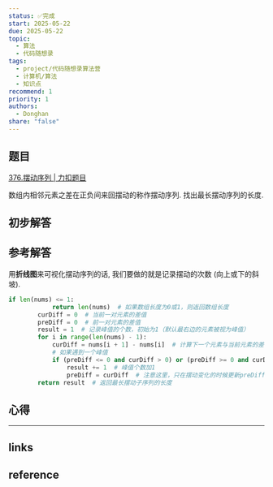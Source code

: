 ```yaml
---
status: ✅完成
start: 2025-05-22
due: 2025-05-22
topic:
  - 算法
  - 代码随想录
tags:
  - project/代码随想录算法营
  - 计算机/算法
  - 知识点
recommend: 1
priority: 1
authors:
  - Donghan
share: "false"
---
```

## 题目
[376.摆动序列 | 力扣题目](https://leetcode.cn/problems/wiggle-subsequence/description/)

数组内相邻元素之差在正负间来回摆动的称作摆动序列. 找出最长摆动序列的长度.
## 初步解答

## 参考解答
用**折线图**来可视化摆动序列的话, 我们要做的就是记录摆动的次数 (向上或下的斜坡).
```python
if len(nums) <= 1:
            return len(nums)  # 如果数组长度为0或1，则返回数组长度
        curDiff = 0  # 当前一对元素的差值
        preDiff = 0  # 前一对元素的差值
        result = 1  # 记录峰值的个数，初始为1（默认最右边的元素被视为峰值）
        for i in range(len(nums) - 1):
            curDiff = nums[i + 1] - nums[i]  # 计算下一个元素与当前元素的差值
            # 如果遇到一个峰值
            if (preDiff <= 0 and curDiff > 0) or (preDiff >= 0 and curDiff < 0):
                result += 1  # 峰值个数加1
                preDiff = curDiff  # 注意这里，只在摆动变化的时候更新preDiff
        return result  # 返回最长摆动子序列的长度
```

## 心得

---
## links


## reference
